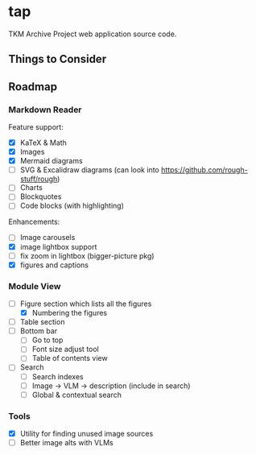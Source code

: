 # tap

TKM Archive Project web application source code.

## Things to Consider

## Roadmap

### Markdown Reader

Feature support:

- [x] KaTeX & Math
- [x] Images
- [x] Mermaid diagrams
- [ ] SVG & Excalidraw diagrams (can look into <https://github.com/rough-stuff/rough>)
- [ ] Charts
- [ ] Blockquotes
- [ ] Code blocks (with highlighting)

Enhancements:

- [ ] Image carousels
- [x] image lightbox support
- [ ] fix zoom in lightbox (bigger-picture pkg)
- [x] figures and captions

### Module View

- [ ] Figure section which lists all the figures
  - [x] Numbering the figures
- [ ] Table section
- [ ] Bottom bar
  - [ ] Go to top
  - [ ] Font size adjust tool
  - [ ] Table of contents view
- [ ] Search
  - [ ] Search indexes
  - [ ] Image -> VLM -> description (include in search)
  - [ ] Global & contextual search

### Tools

- [x] Utility for finding unused image sources
- [ ] Better image alts with VLMs
